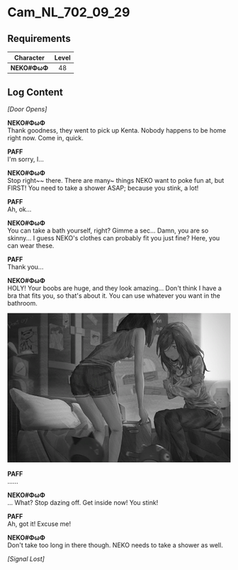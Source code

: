 # Cam_NL_702_09_29
## Requirements
| Character  |Level|
|------------|:---:|
|**NEKO#ΦωΦ**| 48  |

## Log Content
*\[Door Opens\]*

**NEKO#ΦωΦ**<br>
Thank goodness, they went to pick up Kenta. Nobody happens to be home right now. Come in, quick.

**PAFF**<br>
I'm sorry, I...

**NEKO#ΦωΦ**<br>
Stop right\~\~ there. There are many\~ things NEKO want to poke fun at, but FIRST! You need to take a shower ASAP; because you stink, a lot!

**PAFF**<br>
Ah, ok...

**NEKO#ΦωΦ**<br>
You can take a bath yourself, right? Gimme a sec... Damn, you are so skinny... I guess NEKO's clothes can probably fit you just fine? Here, you can wear these.

**PAFF**<br>
Thank you...

**NEKO#ΦωΦ**<br>
HOLY! Your boobs are huge, and they look amazing... Don't think I have a bra that fits you, so that's about it. You can use whatever you want in the bathroom.

![nos0601.png](./attachments/nos0601.png)

**PAFF**<br>
......

**NEKO#ΦωΦ**<br>
... What? Stop dazing off. Get inside now! You stink!

**PAFF**<br>
Ah, got it! Excuse me!

**NEKO#ΦωΦ**<br>
Don't take too long in there though. NEKO needs to take a shower as well.

*[Signal Lost]*